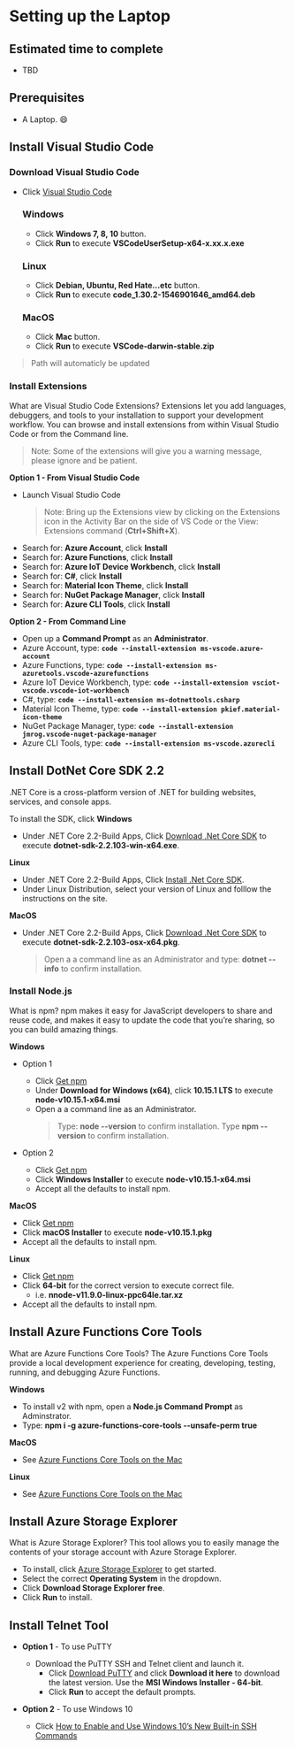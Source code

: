 # Setting up the Laptop

## Estimated time to complete
- TBD

## Prerequisites
- A Laptop. :smile:

## Install Visual Studio Code

### Download Visual Studio Code
- Click [Visual Studio Code](https://code.visualstudio.com/Download)

    ### Windows
    - Click **Windows 7, 8, 10** button.
    - Click **Run** to execute **VSCodeUserSetup-x64-x.xx.x.exe**
    
    ### Linux
    - Click **Debian, Ubuntu, Red Hate...etc** button.
    - Click **Run** to execute **code_1.30.2-1546901646_amd64.deb**

    ### MacOS
    - Click **Mac** button.
    - Click **Run** to execute **VSCode-darwin-stable.zip**

> Path will automaticly be updated

### Install Extensions
What are Visual Studio Code Extensions? Extensions let you add languages, debuggers, and tools to your installation to support your development workflow. You can browse and install extensions from within Visual Studio Code or from the Command line.

> Note: Some of the extensions will give you a warning message, please ignore and be patient.

**Option 1 - From Visual Studio Code**

- Launch Visual Studio Code
    > Note: Bring up the Extensions view by clicking on the Extensions icon in the Activity Bar on the side of VS Code or the View: Extensions command (**Ctrl+Shift+X**).
- Search for: **Azure Account**, click **Install**
- Search for: **Azure Functions**, click **Install**
- Search for: **Azure IoT Device Workbench**, click **Install**
- Search for: **C#**, click **Install**
- Search for: **Material Icon Theme**, click **Install**
- Search for: **NuGet Package Manager**, click **Install**
- Search for: **Azure CLI Tools**, click **Install**

**Option 2 - From Command Line**

- Open up a **Command Prompt** as an **Administrator**.
- Azure Account, type: **```code --install-extension ms-vscode.azure-account```**
- Azure Functions, type: **```code --install-extension ms-azuretools.vscode-azurefunctions```**
- Azure IoT Device Workbench, type: **```code --install-extension vsciot-vscode.vscode-iot-workbench```**
- C#, type: **```code --install-extension ms-dotnettools.csharp```**
- Material Icon Theme, type: **```code --install-extension pkief.material-icon-theme```**
- NuGet Package Manager, type: **```code --install-extension jmrog.vscode-nuget-package-manager```**
- Azure CLI Tools, type: **```code --install-extension ms-vscode.azurecli```**

## Install DotNet Core SDK 2.2
.NET Core is a cross-platform version of .NET for building websites, services, and console apps.

<!--
https://github.com/dotnet/core/blob/master/release-notes/2.2/2.2.1/2.2.1-download.md 
-->
To install the SDK, click 
**Windows**
- Under .NET Core 2.2-Build Apps, Click [Download .Net Core SDK](https://dotnet.microsoft.com/download) to execute **dotnet-sdk-2.2.103-win-x64.exe**.

**Linux**
- Under .NET Core 2.2-Build Apps, Click [Install .Net Core SDK](https://dotnet.microsoft.com/download).
- Under Linux Distribution, select your version of Linux and folllow the instructions on the site.

**MacOS**
- Under .NET Core 2.2-Build Apps, Click [Download .Net Core SDK](https://dotnet.microsoft.com/download) to execute **dotnet-sdk-2.2.103-osx-x64.pkg**.

    > Open a a command line as an Administrator and type: **dotnet --info** to confirm installation.
 
### Install Node.js
What is npm? npm makes it easy for JavaScript developers to share and reuse code, and makes it easy to update the code that you’re sharing, so you can build amazing things.

**Windows**

- Option 1
    - Click [Get npm](https://nodejs.org/en/)
    - Under **Download for Windows (x64)**, click **10.15.1 LTS** to execute **node-v10.15.1-x64.msi**
    - Open a a command line as an Administrator.
        > Type: **node --version** to confirm installation.
        > Type **npm --version** to confirm installation.

- Option 2
    - Click [Get npm](https://nodejs.org/en/download/)
    - Click **Windows Installer** to execute **node-v10.15.1-x64.msi**
    - Accept all the defaults to install npm.
 
**MacOS**
- Click [Get npm](https://nodejs.org/en/download/)
- Click **macOS Installer** to execute **node-v10.15.1.pkg**
- Accept all the defaults to install npm.

**Linux**
- Click [Get npm](https://nodejs.org/en/download/)
- Click **64-bit** for the correct version to execute correct file.
    - i.e. **nnode-v11.9.0-linux-ppc64le.tar.xz**
- Accept all the defaults to install npm.

## Install Azure Functions Core Tools
What are Azure Functions Core Tools? The Azure Functions Core Tools provide a local development experience for creating, developing, testing, running, and debugging Azure Functions.

**Windows**
- To install v2 with npm, open a **Node.js Command Prompt** as Adminstrator.
- Type: **npm i -g azure-functions-core-tools --unsafe-perm true**

**MacOS**
- See [Azure Functions Core Tools on the Mac](https://github.com/Azure/azure-functions-core-tools#mac)

**Linux**
- See [Azure Functions Core Tools on the Mac](https://github.com/Azure/azure-functions-core-tools#linux)

## Install Azure Storage Explorer
What is Azure Storage Explorer?  This tool allows you to easily manage the contents of your storage account with Azure Storage Explorer.
- To install, click [Azure Storage Explorer](https://azure.microsoft.com/en-us/features/storage-explorer/) to get started.
- Select the correct **Operating System** in the dropdown.
- Click **Download Storage Explorer free**.
- Click **Run** to install.

## Install Telnet Tool

- **Option 1** - To use PuTTY
    - Download the PuTTY SSH and Telnet client and launch it.
        - Click [Download PuTTY](https://www.putty.org/) and click **Download it here** to download the latest version. Use the **MSI Windows Installer - 64-bit**.
        - Click **Run** to accept the default prompts.

- **Option 2** - To use Windows 10
    - Click [How to Enable and Use Windows 10’s New Built-in SSH Commands](https://www.howtogeek.com/336775/how-to-enable-and-use-windows-10s-built-in-ssh-commands/)

<!--
## (Optional) Install Git
What is Git? Git is a free and open source distributed version control system designed to handle everything from small to very large projects with speed and efficiency.
- Click [Git](https://git-scm.com/) to install.

**Windows**
- Under Latest source Release, click **Download 2.20.1 for Windows** to execute **Git-2.20.1-64-bit.exe**.
- Select all the defaults.

**MacOS**
- Click on **Mac Build** to download **node-v11.9.0.pkg**. 

## (Optional) Install Git Desktop
What is GitHub Desktop? GitHub Desktop extends your GitHub workflow beyond your browser.
- Click [GitHub Desktop](https://desktop.github.com/) to install.

**Windows**
- Click **Download for Windows (64bit)** and **Run** the file **GitHubDesktopSetup.exe**.
- Select all the defaults.

**MacOS**
- Click **Download for macOS** and **Open** the file **GitHubDesktop.zip**.
- Select all the defaults.

-->